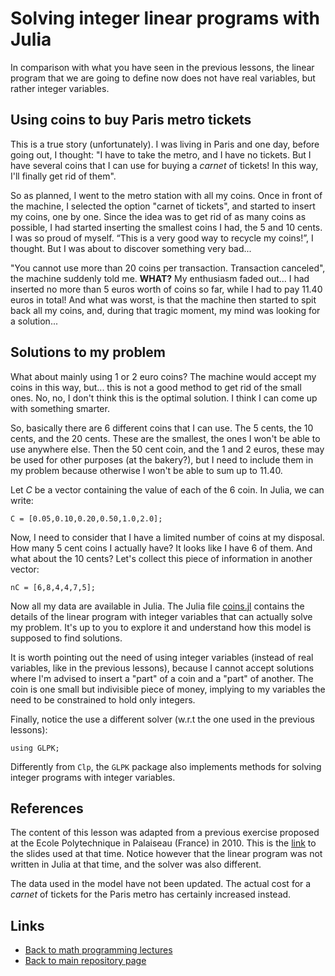 
# Solving integer linear programs with Julia

In comparison with what you have seen in the previous lessons, 
the linear program that we are going to define now does not have
real variables, but rather integer variables.

## Using coins to buy Paris metro tickets

This is a true story (unfortunately). I was living in Paris and one day, 
before going out, I thought: "I have to take the metro, and I have no 
tickets. But I have several coins that I can use for buying a *carnet* 
of tickets! In this way, I'll finally get rid of them". 

So as planned, I went to the metro station with all my coins. Once in 
front of the machine, I selected the option "carnet of tickets", and 
started to insert my coins, one by one. Since the idea was to get
rid of as many coins as possible, I had started inserting the smallest
coins I had, the 5 and 10 cents. I was so proud of myself. “This is a 
very good way to recycle my coins!”, I thought. But I was about to discover 
something very bad...  

"You cannot use more than 20 coins per transaction. Transaction canceled",
the machine suddenly told me. **WHAT?** My enthusiasm faded out... I had 
inserted no more than 5 euros worth of coins so far, while I had to pay 11.40 
euros in total! And what was worst, is that the machine then started to spit 
back all my coins, and, during that tragic moment, my mind was looking for a 
solution...

## Solutions to my problem

What about mainly using 1 or 2 euro coins? The machine would accept my coins 
in this way, but... this is not a good method to get rid of the small ones. No, 
no, I don't think this is the optimal solution. I think I can come up with 
something smarter.

So, basically there are 6 different coins that I can use. The 5 cents, the
10 cents, and the 20 cents. These are the smallest, the ones I won't be able
to use anywhere else. Then the 50 cent coin, and the 1 and 2 euros, these
may be used for other purposes (at the bakery?), but I need to include them 
in my problem because otherwise I won't be able to sum up to 11.40.

Let $C$ be a vector containing the value of each of the 6 coin. In Julia, 
we can write:

	C = [0.05,0.10,0.20,0.50,1.0,2.0];

Now, I need to consider that I have a limited number of coins at my disposal.
How many 5 cent coins I actually have? It looks like I have 6 of them. And 
what about the 10 cents? Let's collect this piece of information in another 
vector:

	nC = [6,8,4,4,7,5];

Now all my data are available in Julia. The Julia file [coins.jl](./coins.jl) 
contains the details of the linear program with integer variables that can 
actually solve my problem. It's up to you to explore it and understand how 
this model is supposed to find solutions.

It is worth pointing out the need of using integer variables (instead of 
real variables, like in the previous lessons), because I cannot accept 
solutions where I'm advised to insert a "part" of a coin and a "part" of 
another. The coin is one small but indivisible piece of money, implying
to my variables the need to be constrained to hold only integers. 

Finally, notice the use a different solver (w.r.t the one used in the
previous lessons):

	using GLPK;

Differently from ```Clp```, the ```GLPK``` package also implements methods 
for solving integer programs with integer variables.

## References

The content of this lesson was adapted from a previous exercise proposed
at the Ecole Polytechnique in Palaiseau (France) in 2010. This is the
[link](http://www.antoniomucherino.it/download/ISC610A/td3.pdf)
to the slides used at that time. Notice however that the linear program 
was not written in Julia at that time, and the solver was also different.

The data used in the model have not been updated. The actual cost for 
a *carnet* of tickets for the Paris metro has certainly increased instead.

## Links

* [Back to math programming lectures](./README.md)
* [Back to main repository page](../README.md)

